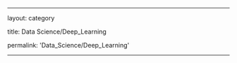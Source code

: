 ---

layout: category

title: Data Science/Deep_Learning

permalink: 'Data_Science/Deep_Learning'

---